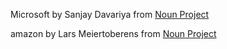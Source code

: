 Microsoft by Sanjay Davariya from <a href="https://thenounproject.com/browse/icons/term/microsoft/" target="_blank" title="Microsoft Icons">Noun Project</a>

amazon by Lars Meiertoberens from <a href="https://thenounproject.com/browse/icons/term/amazon/" target="_blank" title="amazon Icons">Noun Project</a>